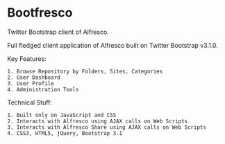 Bootfresco
==========

Twitter Bootstrap client of Alfresco.

Full fledged client application of Alfresco built on Twitter Bootstrap v3.1.0.

Key Features:

	1. Browse Repository by Folders, Sites, Categories
	2. User Dashboard
	3. User Profile
	4. Administration Tools

	
Technical Stuff:

	1. Built only on JavaScript and CSS
	2. Interacts with Alfresco using AJAX calls on Web Scripts
	3. Interacts with Alfresco Share using AJAX calls on Web Scripts
	4. CSS3, HTML5, jQuery, Bootstrap 3.1
